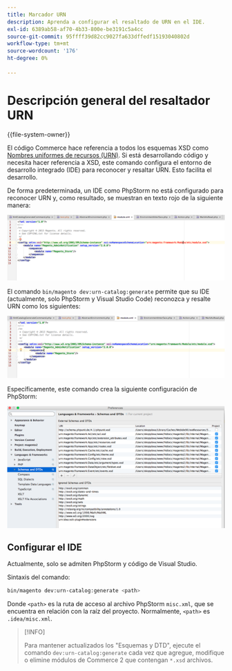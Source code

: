 ```yaml
---
title: Marcador URN
description: Aprenda a configurar el resaltado de URN en el IDE.
exl-id: 6389ab58-af70-4b33-800e-be3191c5a4cc
source-git-commit: 95ffff39d82cc9027fa633dffedf15193040802d
workflow-type: tm+mt
source-wordcount: '176'
ht-degree: 0%

---
```


# Descripción general del resaltador URN

{{file-system-owner}}

El código Commerce hace referencia a todos los esquemas XSD como [Nombres uniformes de recursos (URN)](https://www.ietf.org/rfc/rfc2141.txt). Si está desarrollando código y necesita hacer referencia a XSD, este comando configura el entorno de desarrollo integrado (IDE) para reconocer y resaltar URN. Esto facilita el desarrollo.

De forma predeterminada, un IDE como PhpStorm no está configurado para reconocer URN y, como resultado, se muestran en texto rojo de la siguiente manera:

![PhpStorm no está configurado para reconocer URN](../../assets/configuration/urn-before.png)

El comando `bin/magento dev:urn-catalog:generate` permite que su IDE (actualmente, solo PhpStorm y Visual Studio Code) reconozca y resalte URN como los siguientes:

![Habilitar IDE para reconocer URN](../../assets/configuration/urn-after.png)

Específicamente, este comando crea la siguiente configuración de PhpStorm:

![Ejemplo de configuración de PhpStorm](../../assets/configuration/urn-settings.png)

## Configurar el IDE

Actualmente, solo se admiten PhpStorm y código de Visual Studio.

Sintaxis del comando:

```bash
bin/magento dev:urn-catalog:generate <path>
```

Donde `<path>` es la ruta de acceso al archivo PhpStorm `misc.xml`, que se encuentra en relación con la raíz del proyecto. Normalmente, `<path>` es `.idea/misc.xml`.

>[!INFO]
>
>Para mantener actualizados los &quot;Esquemas y DTD&quot;, ejecute el comando `dev:urn-catalog:generate` cada vez que agregue, modifique o elimine módulos de Commerce 2 que contengan `*.xsd` archivos.
